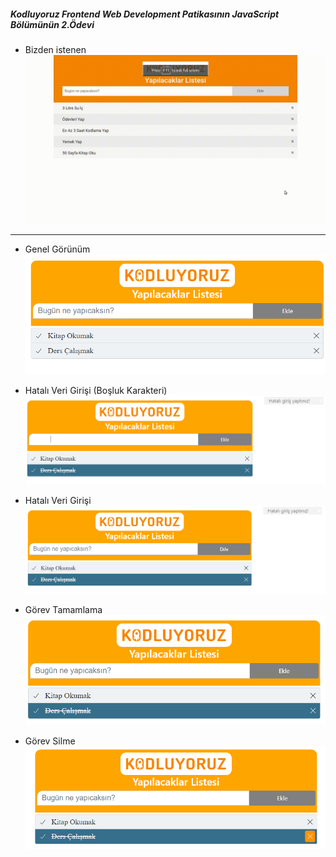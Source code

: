 ##### Kodluyoruz Frontend Web Development Patikasının JavaScript Bölümünün 2.Ödevi

- Bizden istenen 
![](img/todolist.gif)

--------------------

- Genel Görünüm
![](img/ss-1.png)

- Hatalı Veri Girişi (Boşluk Karakteri)
![](img/ss-5.png)

- Hatalı Veri Girişi
![](img/ss-4.png)

- Görev Tamamlama
![](img/ss-3.png)

- Görev Silme
![](img/ss-2.png)